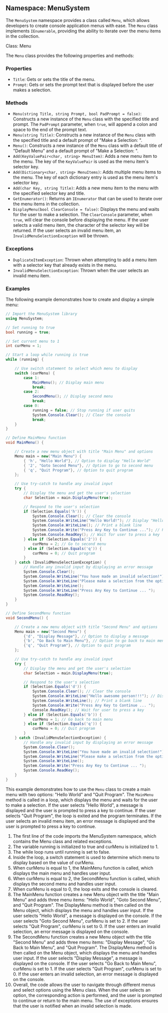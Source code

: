 Namespace: MenuSystem
---------------------

The `MenuSystem` namespace provides a class called `Menu`, which allows developers to create console application menus with ease. The `Menu` class implements `IEnumerable`, providing the ability to iterate over the menu items in the collection.

Class: Menu

The `Menu` class provides the following properties and methods:

### Properties

*   `Title`: Gets or sets the title of the menu.
*   `Prompt`: Gets or sets the prompt text that is displayed before the user makes a selection.

### Methods

*   `Menu(string Title, string Prompt, bool PadPrompt = false)`: Constructs a new instance of the `Menu` class with the specified title and prompt. The `PadPrompt` parameter, when `true`, will append a colon and space to the end of the prompt text.
*   `Menu(string Title)`: Constructs a new instance of the `Menu` class with the specified title and a default prompt of "Make a Selection: ".
*   `Menu()`: Constructs a new instance of the `Menu` class with a default title of "Default Menu" and a default prompt of "Make a Selection: ".
*   `Add(KeyValuePair<char, string> MenuItem)`: Adds a new menu item to the menu. The key of the `KeyValuePair` is used as the menu item's selector key.
*   `Add(Dictionary<char, string> MenuItems)`: Adds multiple menu items to the menu. The key of each dictionary entry is used as the menu item's selector key.
*   `Add(char Key, string Title)`: Adds a new menu item to the menu with the specified selector key and title.
*   `GetEnumerator()`: Returns an `IEnumerator` that can be used to iterate over the menu items in the collection.
*   `DisplayMenu(bool ClearConsole = false)`: Displays the menu and waits for the user to make a selection. The `ClearConsole` parameter, when `true`, will clear the console before displaying the menu. If the user selects a valid menu item, the character of the selector key will be returned. If the user selects an invalid menu item, an `InvalidMenuSelectionException` will be thrown.

### Exceptions

*   `DuplicateItemException`: Thrown when attempting to add a menu item with a selector key that already exists in the menu.
*   `InvalidMenuSelectionException`: Thrown when the user selects an invalid menu item.

### Examples

The following example demonstrates how to create and display a simple menu:

```csharp
// Import the MenuSystem library
using MenuSystem;

// Set running to true
bool running = true;

// Set current menu to 1
int curMenu = 1;

// Start a loop while running is true
while (running) {

    // Use switch statement to select which menu to display
    switch (curMenu) {
        case 1:
            MainMenu(); // Display main menu
            break;
        case 2:
            SecondMenu(); // Display second menu
            break;
        case 0:
            running = false; // Stop running if user quits
            System.Console.Clear(); // Clear the console
            break;
    }
}

// Define MainMenu function
void MainMenu() {

    // Create a new menu object with title "Main Menu" and options
    Menu main = new("Main Menu") {
        { 'h', "Hello World"}, // Option to display "Hello World"
        { '2', "Goto Second Menu"}, // Option to go to second menu
        { 'q', "Quit Program"}, // Option to quit program
    };

    // Use try-catch to handle any invalid input
    try {
        // Display the menu and get the user's selection
        char Selection = main.DisplayMenu(true);

        // Respond to the user's selection
        if (Selection.Equals('h')) {
            System.Console.Clear(); // Clear the console
            System.Console.WriteLine("Hello World!"); // Display "Hello World"
            System.Console.WriteLine(); // Print a blank line
            System.Console.Write("Press Any Key to Continue ..."); // Prompt user to press a key
            System.Console.ReadKey(); // Wait for user to press a key
        } else if (Selection.Equals('2')) {
            curMenu = 2; // Go to second menu
        } else if (Selection.Equals('q')) {
            curMenu = 0; // Quit program
        }
    } catch (InvalidMenuSelectionException) {
        // Handle any invalid input by displaying an error message
        System.Console.Clear();
        System.Console.WriteLine("You have made an invalid selection!");
        System.Console.WriteLine("Please make a selection from the options shown.");
        System.Console.WriteLine();
        System.Console.WriteLine("Press Any Key to Continue ... ");
        System.Console.ReadKey();
    }
}

// Define SecondMenu function
void SecondMenu() {

    // Create a new menu object with title "Second Menu" and options
    Menu main = new("Second Menu") {
        {'d', "Display Message"}, // Option to display a message
        {'b', "Go Back to Main Menu"}, // Option to go back to main menu
        {'q', "Quit Program"}, // Option to quit program
    };

    // Use try-catch to handle any invalid input
    try {
        // Display the menu and get the user's selection
        char Selection = main.DisplayMenu(true);

        // Respond to the user's selection
        if (Selection.Equals('d')) {
            System.Console.Clear(); // Clear the console
            System.Console.WriteLine("Hello awesome person!!!"); // Display a message
            System.Console.WriteLine(); // Print a blank line
            System.Console.Write("Press Any Key to Continue ... ");
            Console.ReadKey(); // Wait for user to press a key
        } else if (Selection.Equals('b')) {
            curMenu = 1; // Go back to main menu
        } else if (Selection.Equals('q')) {
            curMenu = 0; // Quit program
        }
    } catch (InvalidMenuSelectionException) {
        // Handle any invalid input by displaying an error message
        System.Console.Clear();
        System.Console.WriteLine("You have made an invalid selection!");
        System.Console.WriteLine("Please make a selection from the options shown.");
        System.Console.WriteLine();
        System.Console.Write("Press Any Key to Continue ... ");
        System.Console.ReadKey();
    }
}
```

This example demonstrates how to use the `Menu` class to create a main menu with two options: "Hello World" and "Quit Program". The `MainMenu` method is called in a loop, which displays the menu and waits for the user to make a selection. If the user selects "Hello World", a message is displayed and the user is prompted to press a key to continue. If the user selects "Quit Program", the loop is exited and the program terminates. If the user selects an invalid menu item, an error message is displayed and the user is prompted to press a key to continue.

1.  The first line of the code imports the MenuSystem namespace, which contains the Menu class and related exceptions.
2.  The variable running is initialized to true and curMenu is initialized to 1.
3.  The while loop runs until running is set to false.
4.  Inside the loop, a switch statement is used to determine which menu to display based on the value of curMenu.
5.  When curMenu is equal to 1, the MainMenu function is called, which displays the main menu and handles user input.
6.  When curMenu is equal to 2, the SecondMenu function is called, which displays the second menu and handles user input.
7.  When curMenu is equal to 0, the loop exits and the console is cleared.
8.  The MainMenu function creates a new Menu object with the title "Main Menu" and adds three menu items: "Hello World", "Goto Second Menu", and "Quit Program". The DisplayMenu method is then called on the Menu object, which displays the menu and handles user input. If the user selects "Hello World", a message is displayed on the console. If the user selects "Goto Second Menu", curMenu is set to 2. If the user selects "Quit Program", curMenu is set to 0. If the user enters an invalid selection, an error message is displayed on the console.
9.  The SecondMenu function creates a new Menu object with the title "Second Menu" and adds three menu items: "Display Message", "Go Back to Main Menu", and "Quit Program". The DisplayMenu method is then called on the Menu object, which displays the menu and handles user input. If the user selects "Display Message", a message is displayed on the console. If the user selects "Go Back to Main Menu", curMenu is set to 1. If the user selects "Quit Program", curMenu is set to 0. If the user enters an invalid selection, an error message is displayed on the console.
10.  Overall, the code allows the user to navigate through different menus and select options using the Menu class. When the user selects an option, the corresponding action is performed, and the user is prompted to continue or return to the main menu. The use of exceptions ensures that the user is notified when an invalid selection is made.
